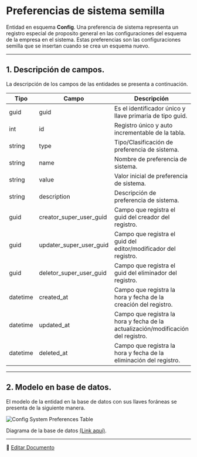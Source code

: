 # Preferencias de sistema semilla

Entidad en esquema **Config**. Una preferencia de sistema representa un registro especial de proposito general en las configuraciones del esquema de la empresa en el sistema. Estas preferencias son las configuraciones semilla que se insertan cuando se crea un esquema nuevo.

---

## 1.   Descripción de campos.

La descripción de los campos de las entidades se presenta a continuación.

| Tipo | Campo | Descripción |
|-|-|-|
| guid | guid | Es el identificador único y llave primaria de tipo guid. |
| int | id | Registro único y auto incrementable de la tabla. |
| string | type | Tipo/Clasificación de preferencia de sistema. |
| string | name | Nombre de preferencia de sistema. |
| string | value | Valor inicial de preferencia de sistema. |
| string | description | Descripción de preferencia de sistema. |
| guid | creator_super_user_guid | Campo que registra el guid del creador del registro. |
| guid | updater_super_user_guid | Campo que registra el guid del editor/modificador del registro. |
| guid | deletor_super_user_guid | Campo que registra el guid del eliminador del registro. |
| datetime | created_at | Campo que registra la hora y fecha de la creación del registro. |
| datetime | updated_at | Campo que registra la hora y fecha de la actualización/modificación del registro. |
| datetime | deleted_at | Campo que registra la hora y fecha de la eliminación del registro. |

--- 

## 2.  Modelo en base de datos.

El modelo de la entidad en la base de datos con sus llaves foráneas se presenta de la siguiente manera.

![Config System Preferences Table](/images/ConfigSeedSystemPreferencesTable.png)

Diagrama de la base de datos [(Link aquí)](https://app.diagrams.net/#G12bfdBfGq1QhoH-HbKd0D5KDiGZxJKMYT).

---

📝 [Editar Documento](https://github.com/4uRest/documentation)